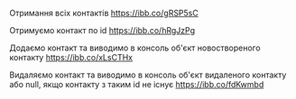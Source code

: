 Отримання всіх контактів https://ibb.co/gRSP5sC


Отримуємо контакт по id https://ibb.co/hRgJzPg


Додаємо контакт та виводимо в консоль об'єкт новоствореного контакту https://ibb.co/xLsCTHx


Видаляємо контакт та виводимо в консоль об'єкт видаленого контакту або null, якщо контакту з таким id не існує https://ibb.co/fdKwmbd
